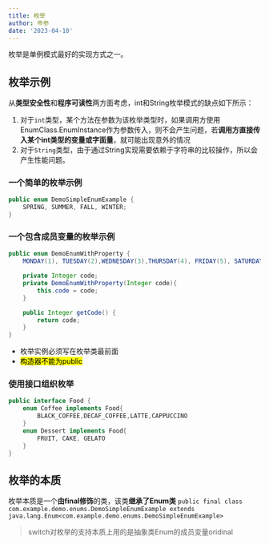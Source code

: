 ```yaml
---
title: 枚举
author: 岑参
date: '2023-04-10'
---
```

枚举是单例模式最好的实现方式之一。
## 枚举示例
从**类型安全性**和**程序可读性**两方面考虑，int和String枚举模式的缺点如下所示：

1. 对于`int`类型，某个方法在参数为该枚举类型时，如果调用方使用EnumClass.EnumInstance作为参数传入，则不会产生问题，若**调用方直接传入某个int类型的变量或字面量**，就可能出现意外的情况
2. 对于`String`类型，由于通过String实现需要依赖于字符串的比较操作，所以会产生性能问题。
### 一个简单的枚举示例
```java
public enum DemoSimpleEnumExample {
    SPRING, SUMMER, FALL, WINTER;
}
```
### 一个包含成员变量的枚举示例
```java
public enum DemoEnumWithProperty {
    MONDAY(1), TUESDAY(2),WEDNESDAY(3),THURSDAY(4), FRIDAY(5), SATURDAY(6), SUNDAY(7);

    private Integer code;
    private DemoEnumWithProperty(Integer code){
        this.code = code;
    }

    public Integer getCode() {
        return code;
    }
}
```

- 枚举实例必须写在枚举类最前面
- <mark>构造器不能为public</mark>
### 使用接口组织枚举
```java
public interface Food {  
    enum Coffee implements Food{  
        BLACK_COFFEE,DECAF_COFFEE,LATTE,CAPPUCCINO  
    }  
    enum Dessert implements Food{  
        FRUIT, CAKE, GELATO  
    }  
}
```
## 枚举的本质
枚举本质是一个**由final修饰**的类，该类**继承了Enum类**
`public final class com.example.demo.enums.DemoSimpleEnumExample extends java.lang.Enum<com.example.demo.enums.DemoSimpleEnumExample>`

> switch对枚举的支持本质上用的是抽象类Enum的成员变量oridinal

